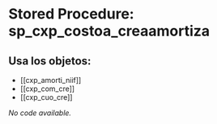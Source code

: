# Stored Procedure: sp_cxp_costoa_creaamortiza

## Usa los objetos:
- [[cxp_amorti_niif]]
- [[cxp_com_cre]]
- [[cxp_cuo_cre]]

*No code available.*
